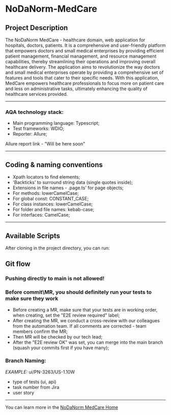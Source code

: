 # NoDaNorm-MedCare

## Project Description

The NoDaNorm MedCare - healthcare domain, web application for hospitals, doctors, patients.
It is a comprehensive and user-friendly platform that empowers doctors and small medical enterprises by providing efficient patient management, 
financial management, and resource management capabilities, thereby streamlining their operations and improving overall healthcare delivery.
The application aims to revolutionize the way doctors and small medical enterprises operate by providing a comprehensive set of features and tools that cater to their specific needs. 
With this application, MedCare empowers healthcare professionals to focus more on patient care and less on administrative tasks, ultimately enhancing the quality of healthcare 
services provided.

---

### **AQA technology stack:**

- Main programming language: Typescript;
- Test frameworks: WDIO;
- Reporter: Allure;

Allure report link - "Will be here soon"

---

## Coding & naming conventions

- Xpath locators to find elements;
- 'Backticks' to surround string data (single quotes inside);
- Extensions in file names - .page.ts' for page objects;
- For methods: lowerCamelCase;
- For global const: CONSTANT_CASE;
- For class instances: lowerCamelCase;
- For folder and file names: kebab-case;
- For interfaces: CamelCase;

---

## Available Scripts

After cloning in the project directory, you can run:

### 

## Git flow

### Pushing directly to main is not allowed!

### Before commit\MR, you should definitely run your tests to make sure they work

- Before creating a MR, make sure that your tests are in working order, when creating, set the "E2E review required" label;
- After creating the MR, we conduct a cross-review with our colleagues from the automation team. If all comments are corrected - team members confirm the MR;
- Then MR will be checked by our tech lead;
- After the "E2E review OK" was set, you can merge into the main branch (squash your commits first if you have many);

### Branch Naming:

_EXAMPLE:_ ui/PN-3263/US-1.10W

- type of tests (ui, api)
- task number from Jira
- user story

---

You can learn more in the [NoDaNorm MedCare Home](https://wiki.andersenlab.com/display/NDM/NoDaNorm+MedCare+Home)

